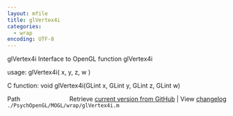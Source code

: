 ```yaml
---
layout: mfile
title: glVertex4i
categories:
  - wrap
encoding: UTF-8
---
```


glVertex4i  Interface to OpenGL function glVertex4i

usage:  glVertex4i( x, y, z, w )

C function:  void glVertex4i(GLint x, GLint y, GLint z, GLint w)


<div class="code_header" style="text-align:right;">
  <span style="float:left;">Path&nbsp;&nbsp;</span> <span class="counter">Retrieve <a href=
  "https://raw.github.com/Psychtoolbox-3/Psychtoolbox-3/beta/./PsychOpenGL/MOGL/wrap/glVertex4i.m">current version from GitHub</a> | View <a href=
  "https://github.com/Psychtoolbox-3/Psychtoolbox-3/commits/beta/./PsychOpenGL/MOGL/wrap/glVertex4i.m">changelog</a></span>
</div>
<div class="code">
  <code>./PsychOpenGL/MOGL/wrap/glVertex4i.m</code>
</div>
